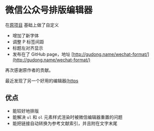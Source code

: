 # 微信公众号排版编辑器

在[原项目](https://github.com/lyricat/wechat-format) 基础上做了自定义

* 增加了新字体 
* 调整 P 标签间距
* 标题左对齐显示
* 发布在了 GitHub page，地址 [http://gudong.name/wechat-format/](http://gudong.name/wechat-format/)

再次感谢原作者的贡献。

最近发现了另一个好用的编辑器[(https](https://mdnice.github.io/)

## 优点

- 能较好地排版
- 能解决 `ul` 和 `ol` 元素样式渲染时被微信编辑器重置的问题
- 能把链接自动转换为参考文献索引，并且附在文字末尾
